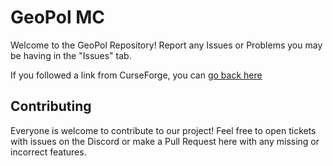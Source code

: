 # GeoPol MC
Welcome to the GeoPol Repository! Report any Issues or Problems you may be having in the "Issues" tab. 

If you followed a link from CurseForge, you can [go back here](https://www.curseforge.com/minecraft/modpacks/geopol)

## Contributing

Everyone is welcome to contribute to our project! Feel free to open tickets with issues on the Discord or make a Pull Request here with any missing or incorrect features.
